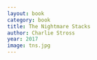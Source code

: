 ```yaml
---
layout: book
category: book
title: The Nightmare Stacks
author: Charlie Stross
year: 2017
image: tns.jpg
---
```

